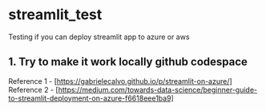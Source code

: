 # streamlit_test
Testing if you can deploy streamlit app to azure or aws

## 1. Try to make it work locally github codespace

Reference 1 - [https://gabrielecalvo.github.io/p/streamlit-on-azure/]
Reference 2 - [https://medium.com/towards-data-science/beginner-guide-to-streamlit-deployment-on-azure-f6618eee1ba9]
